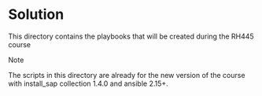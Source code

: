 # Solution

This directory contains the playbooks that will be created during the RH445 course

> [!NOTE] 
> The scripts in this directory are already for the new version of the course
with install_sap collection 1.4.0 and ansible 2.15+.
